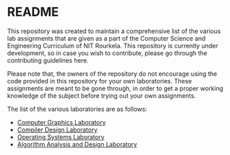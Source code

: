 # README

This repository was created to maintain a comprehensive list of the various lab assignments that are given as a part of the Computer Science and Engineering Curriculum of NIT Rourkela. This repository is currently under development, so in case you wish to contribute, please go through the contributing guidelines here. 

Please note that, the owners of the repository do not encourage using the code provided in this repository for your own laboratories. These assignments are meant to be gone through, in order to get a proper working knowledge of the subject before trying out your own assignments. 

The list of the various laboratories are as follows:
- [Computer Graphics Laboratory](https://github.com/oscnitr/Laboratory-Courses/tree/master/CS375%20-%20Computer%20Graphics%20Laboratory)
- [Compiler Design Laboratory](https://github.com/oscnitr/Laboratory-Courses/tree/master/CS481%20-%20Compiler%20Design%20Laboratory)
- [Operating Systems Laboratory](https://github.com/oscnitr/Laboratory-Courses/tree/master/CS384%20-%20Operating%20Systems%20Laboratory)
- [Algorithm Analysis and Design Laboratory](https://github.com/oscnitr/Laboratory-Courses/tree/master/CS384%20-%20Algorithm%20Analysis%20and%20Design%20Laboratory)